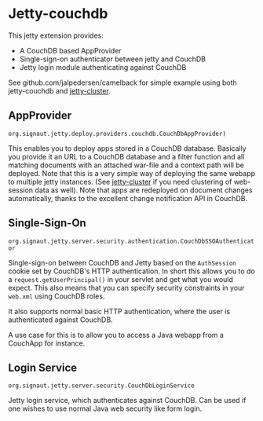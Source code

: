 Jetty-couchdb
=============

This jetty extension provides:

* A CouchDB based AppProvider
* Single-sign-on authenticator between jetty and CouchDB
* Jetty login module authenticating against CouchDB

See github.com/jalpedersen/camelback for simple example using both
jetty-couchdb and
[jetty-cluster](http://github.com/jalpedersen/jetty-cluster).


AppProvider
----------- 
`org.signaut.jetty.deploy.providers.couchdb.CouchDbAppProvider)`

This enables you to deploy apps stored in a CouchDB
database. Basically you provide it an URL to a CouchDB database and a
filter function and all matching documents with an attached war-file
and a context path will be deployed. Note that this is a very simple
way of deploying the same webapp to multiple jetty instances. (See
[jetty-cluster](http://github.com/jalpedersen/jetty-cluster) if you
need clustering of web-session data as well). Note that apps are
redeployed on document changes automatically, thanks to the excellent
change notification API in CouchDB.

Single-Sign-On
--------------
`org.signaut.jetty.server.security.authentication.CouchDbSSOAuthenticator`

Single-sign-on between CouchDB and Jetty based on the `AuthSession`
cookie set by CouchDB's HTTP authentication. In short this allows you
to do a `request.getUserPrincipal()` in your servlet and get what you
would expect. This also means that you can specify security
constraints in your `web.xml` using CouchDB roles.


It also supports normal basic HTTP authentication, where the user is
authenticated against CouchDB.

A use case for this is to allow you to access a Java webapp from a
CouchApp for instance.


Login Service
-------------
`org.signaut.jetty.server.security.CouchDbLoginService`

Jetty login service, which authenticates against CouchDB. Can be used
if one wishes to use normal Java web security like form login.





